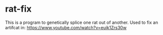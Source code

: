 # rat-fix

This is a program to genetically splice one rat out of another.
Used to fix an artifcat in: https://www.youtube.com/watch?v=euik1Zrs30w
